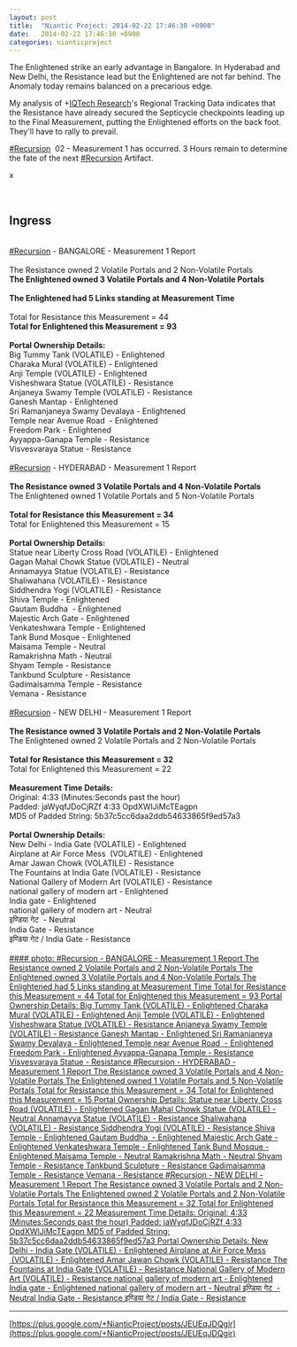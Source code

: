 ```yaml
---
layout: post
title:  "Niantic Project: 2014-02-22 17:46:30 +0900"
date:   2014-02-22 17:46:30 +0900
categories: nianticproject
---
```

The Enlightened strike an early advantage in Bangalore. In Hyderabad and New Delhi, the Resistance lead but the Enlightened are not far behind. The Anomaly today remains balanced on a precarious edge. 

My analysis of +[IQTech Research](https://plus.google.com/108020987035258478791 "")'s Regional Tracking Data indicates that the Resistance have already secured the Septicycle checkpoints leading up to the Final Measurement, putting the Enlightened efforts on the back foot. They'll have to rally to prevail.

 [#Recursion](https://plus.google.com/s/%23Recursion "")  02 - Measurement 1 has occurred. 3 Hours remain to determine the fate of the next [#Recursion](https://plus.google.com/s/%23Recursion "") Artifact.

x<div class="shared"><br /><h2>Ingress</h2><br /><a rel="nofollow" class="ot-hashtag" href="https://plus.google.com/s/%23Recursion">#Recursion</a> - BANGALORE - Measurement 1 Report<br /><br />The Resistance owned 2 Volatile Portals and 2 Non-Volatile Portals<br /><b>The Enlightened owned 3 Volatile Portals and 4 Non-Volatile Portals</b><br /><br /><b>The Enlightened had 5 Links standing at Measurement Time</b><br /><br />Total for Resistance this Measurement = 44<br /><b>Total for Enlightened this Measurement = 93</b><br /><br /><b>Portal Ownership Details:</b><br />Big Tummy Tank (VOLATILE) - Enlightened<br />Charaka Mural (VOLATILE) - Enlightened<br />Anji Temple (VOLATILE) - Enlightened<br />Visheshwara Statue (VOLATILE) - Resistance<br />Anjaneya Swamy Temple (VOLATILE) - Resistance<br />Ganesh Mantap - Enlightened<br />Sri Ramanjaneya Swamy Devalaya - Enlightened<br />Temple near Avenue Road  - Enlightened<br />Freedom Park - Enlightened<br />Ayyappa-Ganapa Temple - Resistance<br />Visvesvaraya Statue - Resistance<br /><br /><a rel="nofollow" class="ot-hashtag" href="https://plus.google.com/s/%23Recursion">#Recursion</a> - HYDERABAD - Measurement 1 Report<br /><br /><b>The Resistance owned 3 Volatile Portals and 4 Non-Volatile Portals</b><br />The Enlightened owned 1 Volatile Portals and 5 Non-Volatile Portals<br /><br /><b>Total for Resistance this Measurement = 34</b><br />Total for Enlightened this Measurement = 15<br /><br /><b>Portal Ownership Details:</b><br />Statue near Liberty Cross Road (VOLATILE) - Enlightened<br />Gagan Mahal Chowk Statue (VOLATILE) - Neutral<br />Annamayya Statue (VOLATILE) - Resistance<br />Shaliwahana (VOLATILE) - Resistance<br />Siddhendra Yogi (VOLATILE) - Resistance<br />Shiva Temple - Enlightened<br />Gautam Buddha  - Enlightened<br />Majestic Arch Gate - Enlightened<br />Venkateshwara Temple - Enlightened<br />Tank Bund Mosque - Enlightened<br />Maisama Temple - Neutral<br />Ramakrishna Math - Neutral<br />Shyam Temple - Resistance<br />Tankbund Sculpture - Resistance<br />Gadimaisamma Temple - Resistance<br />Vemana - Resistance<br /><br /><a rel="nofollow" class="ot-hashtag" href="https://plus.google.com/s/%23Recursion">#Recursion</a> - NEW DELHI - Measurement 1 Report<br /><br /><b>The Resistance owned 3 Volatile Portals and 2 Non-Volatile Portals</b><br />The Enlightened owned 2 Volatile Portals and 2 Non-Volatile Portals<br /><br /><b>Total for Resistance this Measurement = 32</b><br />Total for Enlightened this Measurement = 22<br /><br /><b>Measurement Time Details:</b><br />Original: 4:33 (Minutes:Seconds past the hour)<br />Padded: jaWyqfJDoCjRZf 4:33 OpdXWlJiMcTEagpn<br />MD5 of Padded String: 5b37c5cc6daa2ddb54633865f9ed57a3<br /><br /><b>Portal Ownership Details:</b><br />New Delhi - India Gate (VOLATILE) - Enlightened<br />Airplane at Air Force Mess  (VOLATILE) - Enlightened<br />Amar Jawan Chowk (VOLATILE) - Resistance<br />The Fountains at India Gate (VOLATILE) - Resistance<br />National Gallery of Modern Art (VOLATILE) - Resistance<br />national gallery of modern art - Enlightened<br />India gate - Enlightened<br />national gallery of modern art - Neutral<br />इण्डिया गेट  - Neutral<br />India Gate - Resistance<br />इण्डिया गेट / India Gate - Resistance<br /><br /></div>
[#### photo: #Recursion - BANGALORE - Measurement 1 Report
The Resistance owned 2 Volatile Portals and 2 Non-Volatile Portals
The Enlightened owned 3 Volatile Portals and 4 Non-Volatile Portals
The Enlightened had 5 Links standing at Measurement Time
Total for Resistance this Measurement = 44
Total for Enlightened this Measurement = 93
Portal Ownership Details:
Big Tummy Tank (VOLATILE) - Enlightened
Charaka Mural (VOLATILE) - Enlightened
Anji Temple (VOLATILE) - Enlightened
Visheshwara Statue (VOLATILE) - Resistance
Anjaneya Swamy Temple (VOLATILE) - Resistance
Ganesh Mantap - Enlightened
Sri Ramanjaneya Swamy Devalaya - Enlightened
Temple near Avenue Road  - Enlightened
Freedom Park - Enlightened
Ayyappa-Ganapa Temple - Resistance
Visvesvaraya Statue - Resistance
#Recursion - HYDERABAD - Measurement 1 Report
The Resistance owned 3 Volatile Portals and 4 Non-Volatile Portals
The Enlightened owned 1 Volatile Portals and 5 Non-Volatile Portals
Total for Resistance this Measurement = 34
Total for Enlightened this Measurement = 15
Portal Ownership Details:
Statue near Liberty Cross Road (VOLATILE) - Enlightened
Gagan Mahal Chowk Statue (VOLATILE) - Neutral
Annamayya Statue (VOLATILE) - Resistance
Shaliwahana (VOLATILE) - Resistance
Siddhendra Yogi (VOLATILE) - Resistance
Shiva Temple - Enlightened
Gautam Buddha  - Enlightened
Majestic Arch Gate - Enlightened
Venkateshwara Temple - Enlightened
Tank Bund Mosque - Enlightened
Maisama Temple - Neutral
Ramakrishna Math - Neutral
Shyam Temple - Resistance
Tankbund Sculpture - Resistance
Gadimaisamma Temple - Resistance
Vemana - Resistance
#Recursion - NEW DELHI - Measurement 1 Report
The Resistance owned 3 Volatile Portals and 2 Non-Volatile Portals
The Enlightened owned 2 Volatile Portals and 2 Non-Volatile Portals
Total for Resistance this Measurement = 32
Total for Enlightened this Measurement = 22
Measurement Time Details:
Original: 4:33 (Minutes:Seconds past the hour)
Padded: jaWyqfJDoCjRZf 4:33 OpdXWlJiMcTEagpn
MD5 of Padded String: 5b37c5cc6daa2ddb54633865f9ed57a3
Portal Ownership Details:
New Delhi - India Gate (VOLATILE) - Enlightened
Airplane at Air Force Mess  (VOLATILE) - Enlightened
Amar Jawan Chowk (VOLATILE) - Resistance
The Fountains at India Gate (VOLATILE) - Resistance
National Gallery of Modern Art (VOLATILE) - Resistance
national gallery of modern art - Enlightened
India gate - Enlightened
national gallery of modern art - Neutral
इण्डिया गेट  - Neutral
India Gate - Resistance
इण्डिया गेट / India Gate - Resistance](https://lh3.googleusercontent.com/-2cysubz0AS8/Uwhh_hy4TVI/AAAAAAAAkGw/j0l-moEpaSc/w1536-h2048/IMG_20140222_123809.jpg "")
- - -
[https://plus.google.com/+NianticProject/posts/JEUEqJDQgir](https://plus.google.com/+NianticProject/posts/JEUEqJDQgir)

